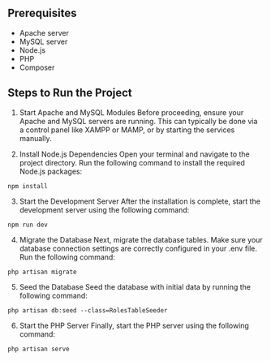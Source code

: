 ## Prerequisites

<ul>
    <li>Apache server</li>
    <li>MySQL server</li>
    <li>Node.js</li>
    <li>PHP</li>
    <li>Composer</li>
</ul>

## Steps to Run the Project

1. Start Apache and MySQL Modules
Before proceeding, ensure your Apache and MySQL servers are running. This can typically be done via a control panel like XAMPP or MAMP, or by starting the services manually.

2. Install Node.js Dependencies
Open your terminal and navigate to the project directory. Run the following command to install the required Node.js packages:
```
npm install
```

3. Start the Development Server
After the installation is complete, start the development server using the following command:
```
npm run dev
```

4. Migrate the Database
Next, migrate the database tables. Make sure your database connection settings are correctly configured in your .env file. Run the following command:
```
php artisan migrate
```

5. Seed the Database
Seed the database with initial data by running the following command:
```
php artisan db:seed --class=RolesTableSeeder
```

6. Start the PHP Server
Finally, start the PHP server using the following command:
```
php artisan serve
```
